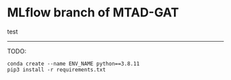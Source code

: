 # MLflow branch of MTAD-GAT

test


------------

TODO:

```
conda create --name ENV_NAME python==3.8.11
pip3 install -r requirements.txt
```